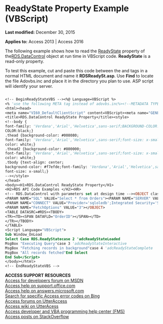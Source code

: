 
# ReadyState Property Example (VBScript)

 **Last modified:** December 30, 2015

**Applies to:** Access 2013 | Access 2016

The following example shows how to read the [ReadyState](http://msdn.microsoft.com/library/e7b62205-a604-ef43-2f5d-9b51b46d2b5a%28Office.15%29.aspx) property of the[RDS.DataControl](http://msdn.microsoft.com/library/ac430669-7628-696c-c036-b5d35405d788%28Office.15%29.aspx) object at run time in VBScript code. **ReadyState** is a read-only property.

To test this example, cut and paste this code between the <Body> and </Body> tags in a normal HTML document and name it  **RDSReadySt.asp**. Use **Find** to locate the file Adovbs.inc and place it in the directory you plan to use. ASP script will identify your server.



```vb

<!-- BeginReadyStateVBS --><%@ Language=VBScript %>
<% 'use the following META tag instead of adovbs.inc%><!--METADATA TYPE="typelib" uuid="00000205-0000-0010-8000-00AA006D2EA4" -->
<html><head>
<meta name="VI60_DefaultClientScript" content=VBScript><meta name="GENERATOR" content="Microsoft Visual Studio 6.0">
<title>RDS.DataControl ReadyState Property</title><style>
<!--body {
font-family: 'Verdana','Arial','Helvetica',sans-serif;BACKGROUND-COLOR:white;
COLOR:black;}
.thead {background-color: #008080;
font-family: 'Verdana','Arial','Helvetica',sans-serif;font-size: x-small;
color: white;}
.thead2 {background-color: #800000;
font-family: 'Verdana','Arial','Helvetica',sans-serif;font-size: x-small;
color: white;}
.tbody {text-align: center;
background-color: #f7efde;font-family: 'Verdana','Arial','Helvetica',sans-serif;
font-size: x-small;}
--></style>
</head> 
<body><H1>RDS.DataControl ReadyState Property</H1>
<H2>RDS API Code Examples </H2><HR>
<!-- RDS.DataControl with parameters set at design time --><OBJECT classid="clsid:BD96C556-65A3-11D0-983A-00C04FC29E33" ID=RDS>
<PARAM NAME="SQL" VALUE="Select * from Orders"><PARAM NAME="SERVER" VALUE="http://<%=Request.ServerVariables("SERVER_NAME")%>">
<PARAM NAME="CONNECT" VALUE="Provider='sqloledb';Integrated Security='SSPI';Initial Catalog='Northwind'"><PARAM NAME="ExecuteOptions" VALUE="2">
<PARAM NAME="FetchOptions" VALUE="3"></OBJECT> 
<TABLE DATASRC=#RDS><TBODY>
<TR><TD><SPAN DATAFLD="OrderID"></SPAN></TD>
</TR></TBODY>
</TABLE> 
<Script Language="VBScript"> 
Sub Window_OnLoad 
Select Case RDS.ReadyStatecase 2 'adcReadyStateLoaded
MsgBox "Executing Query"case 3 'adcReadyStateInteractive
MsgBox "Fetching records in background"case 4 'adcReadyStateComplete
MsgBox "All records fetched"End Select 
End Sub</Script> 
</body></html>
<!-- EndReadyStateVBS -->

```

 **ACCESS SUPPORT RESOURCES**<br>
[Access for developers forum on MSDN](https://social.msdn.microsoft.com/Forums/office/en-US/home?forum=accessdev)<br>
[Access help on support.office.com](https://support.office.com/search/results?query=Access)<br>
[Access help on answers.microsoft.com](http://answers.microsoft.com/en-us/office/forum/access?page=1&;tab=question&;status=all&;auth=1)<br>
[Search for specific Access error codes on Bing](http://www.bing.com/)<br>
[Access forums on UtterAccess](http://www.utteraccess.com/forum/index.php?act=idx)<br>
[Access wiki on UtterAcess](http://www.utteraccess.com/forum/index.php?act=idx)<br>
[Access developer and VBA programming help center (FMS)](http://www.fmsinc.com/MicrosoftAccess/developer/)<br>
[Access posts on StackOverflow](http://stackoverflow.com/questions/tagged/ms-access)
